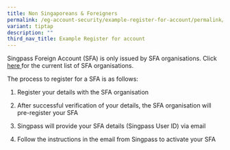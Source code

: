 ```yaml
---
title: Non Singaporeans & Foreigners
permalink: /eg-account-security/example-register-for-account/permalink/
variant: tiptap
description: ""
third_nav_title: Example Register for account
---
```

<p>Singpass Foreign Account (SFA) is only issued by SFA organisations. Click
<a href="https://go.gov.sg/singpass-sfa-rplist" rel="noopener" target="_blank"><u>here</u>
</a>for the current list of SFA organisations.
<br>
</p>
<p>The process to register for a SFA is as follows:&nbsp;&nbsp;</p>
<ol data-tight="true" class="tight">
<li>
<p>Register your details with the SFA organisation</p>
</li>
<li>
<p>After successful verification of your details, the SFA organisation will
pre-register your SFA&nbsp;</p>
</li>
<li>
<p>Singpass will provide your SFA details (Singpass User ID) via email&nbsp;&nbsp;</p>
</li>
<li>
<p>Follow the instructions in the email from Singpass to activate your SFA</p>
</li>
</ol>
<p></p>
